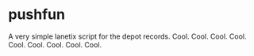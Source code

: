 # pushfun

A very simple lanetix script for the depot records.
 Cool.
 Cool.
 Cool.
 Cool.
 Cool.
 Cool.
 Cool.
 Cool.
 Cool.
